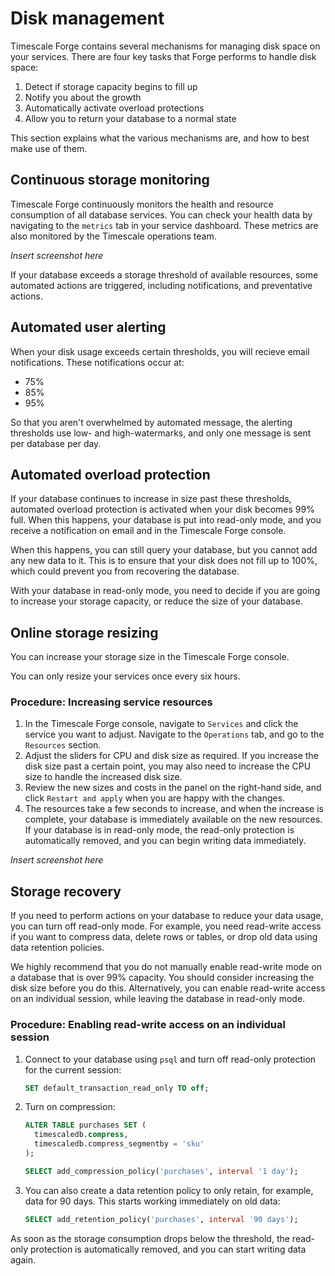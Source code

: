 # Disk management

Timescale Forge contains several mechanisms for managing disk space on your
services. There are four key tasks that Forge performs to handle disk space:

1.  Detect if storage capacity begins to fill up
1.  Notify you about the growth
1.  Automatically activate overload protections
1.  Allow you to return your database to a normal state

This section explains what the various mechanisms are, and how to best make use
of them.

## Continuous storage monitoring

Timescale Forge continuously monitors the health and resource consumption of all
database services. You can check your health data by navigating to the `metrics`
tab in your service dashboard. These metrics are also monitored by the Timescale
operations team.

*Insert screenshot here*

If your database exceeds a storage threshold of available resources, some
automated actions are triggered, including notifications, and preventative
actions.

## Automated user alerting

When your disk usage exceeds certain thresholds, you will recieve email notifications. These notifications occur at:

*   75%
*   85%
*   95%

So that you aren't overwhelmed by automated message, the alerting thresholds use low- and high-watermarks, and only one message is sent per database per day.

## Automated overload protection

If your database continues to increase in size past these thresholds, automated overload protection is activated when your disk becomes 99% full. When this happens, your database is put into read-only mode, and you receive a notification on email and in the Timescale Forge console.

When this happens, you can still query your database, but you cannot add any new data to it. This is to ensure that your disk does not fill up to 100%, which could prevent you from recovering the database.

With your database in read-only mode, you need to decide if you are going to increase your storage capacity, or reduce the size of your database.

## Online storage resizing

You can increase your storage size in the Timescale Forge console.

<highlight type="warning">
You can only resize your services once every six hours.
</highlight>

### Procedure: Increasing service resources
1.  In the Timescale Forge console, navigate to `Services` and click the service you want to adjust. Navigate to the `Operations` tab, and go to the `Resources` section.
1.  Adjust the sliders for CPU and disk size as required. If you increase the disk size past a certain point, you may also need to increase the CPU size to handle the increased disk size.
1.  Review the new sizes and costs in the panel on the right-hand side, and click `Restart and apply` when you are happy with the changes.
1.  The resources take a few seconds to increase, and when the increase is complete, your database is immediately available on the new resources. If your database is in read-only mode, the read-only protection is automatically removed, and you can begin writing data immediately.

*Insert screenshot here*

## Storage recovery

If you need to perform actions on your database to reduce your data usage, you can turn off read-only mode. For example, you need read-write access if you want to compress data, delete rows or tables, or drop old data using data retention policies.

<highlight type="warning">
We highly recommend that you do not manually enable read-write mode on a database that is over 99% capacity. You should consider increasing the disk size before you do this. Alternatively, you can enable read-write access on an individual session, while leaving the database in read-only mode.
</highlight>

### Procedure: Enabling read-write access on an individual session
1.  Connect to your database using `psql` and turn off read-only protection for the current session:
    ```sql
    SET default_transaction_read_only TO off;
    ```
1.  Turn on compression:
    ```sql
    ALTER TABLE purchases SET (
      timescaledb.compress,
      timescaledb.compress_segmentby = 'sku'
    );

    SELECT add_compression_policy('purchases', interval '1 day');
    ```
1.  You can also create a data retention policy to only retain, for example, data
    for 90 days. This starts working immediately on old data:
    ```sql
    SELECT add_retention_policy('purchases', interval '90 days');
    ```

As soon as the storage consumption drops below the threshold, the read-only protection is automatically removed, and you can start writing data again.
